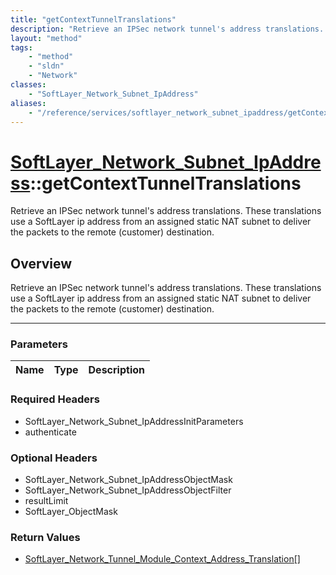 ```yaml
---
title: "getContextTunnelTranslations"
description: "Retrieve an IPSec network tunnel's address translations. These translations use a SoftLayer ip address from an assigned... "
layout: "method"
tags:
    - "method"
    - "sldn"
    - "Network"
classes:
    - "SoftLayer_Network_Subnet_IpAddress"
aliases:
    - "/reference/services/softlayer_network_subnet_ipaddress/getContextTunnelTranslations"
---
```

# [SoftLayer_Network_Subnet_IpAddress](/reference/services/SoftLayer_Network_Subnet_IpAddress)::getContextTunnelTranslations

Retrieve an IPSec network tunnel's address translations. These translations use a SoftLayer ip address from an assigned static NAT subnet to deliver the packets to the remote (customer) destination.


## Overview 
Retrieve an IPSec network tunnel's address translations. These translations use a SoftLayer ip address from an assigned static NAT subnet to deliver the packets to the remote (customer) destination.

-----

### Parameters 
|Name | Type | Description |
| --- | --- | --- |


### Required Headers
* SoftLayer_Network_Subnet_IpAddressInitParameters
* authenticate


### Optional Headers
* SoftLayer_Network_Subnet_IpAddressObjectMask
* SoftLayer_Network_Subnet_IpAddressObjectFilter
* resultLimit
* SoftLayer_ObjectMask

### Return Values
* <a href='/reference/datatypes/SoftLayer_Network_Tunnel_Module_Context_Address_Translation'>SoftLayer_Network_Tunnel_Module_Context_Address_Translation[] </a>




